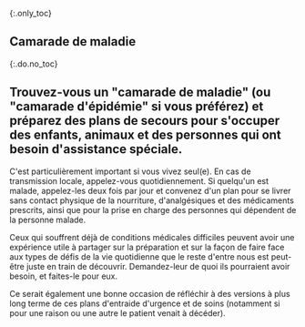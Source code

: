 {:.only_toc}
## Camarade de maladie

{:.do.no_toc}
## Trouvez-vous un "camarade de maladie" (ou "camarade d'épidémie" si vous préférez) et préparez des plans de secours pour s'occuper des enfants, animaux et des personnes qui ont besoin d'assistance spéciale.

C'est particulièrement important si vous vivez seul(e). En cas de transmission locale, appelez-vous quotidiennement. Si quelqu'un est malade, appelez-les deux fois par jour et convenez d'un plan pour se livrer sans contact physique de la nourriture, d'analgésiques et des médicaments prescrits, ainsi que pour la prise en charge des personnes qui dépendent de la personne malade.

Ceux qui souffrent déjà de conditions médicales difficiles peuvent avoir une expérience utile à partager sur la préparation et sur la façon de faire face aux types de défis de la vie quotidienne que le reste d'entre nous est peut-être juste en train de découvrir. Demandez-leur de quoi ils pourraient avoir besoin, et faites-le pour eux.

Ce serait également une bonne occasion de réfléchir à des versions à plus long terme de ces plans d'entraide d'urgence et de soins (notamment si pour une raison ou une autre le patient venait à décéder).
